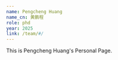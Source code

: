 ```yaml
---
name: Pengcheng Huang
name_cn: 黄鹏程
role: phd
year: 2025
link: /team/#/
---
```


This is Pengcheng Huang's Personal Page.